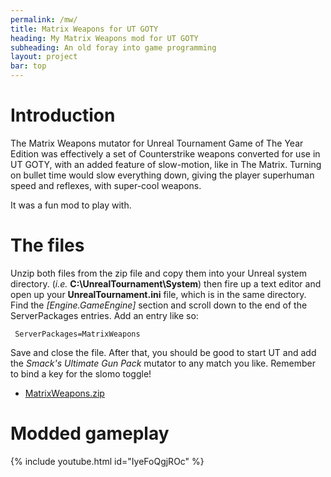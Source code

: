 ```yaml
---
permalink: /mw/
title: Matrix Weapons for UT GOTY
heading: My Matrix Weapons mod for UT GOTY
subheading: An old foray into game programming
layout: project
bar: top
---
```


# Introduction

The Matrix Weapons mutator for Unreal Tournament Game of The Year Edition
was effectively a set of Counterstrike weapons converted for use in UT GOTY,
with an added feature of slow-motion, like in The Matrix. Turning on bullet
time would slow everything down, giving the player superhuman speed and
reflexes, with super-cool weapons.

It was a fun mod to play with.

# The files

Unzip both files from the zip file and copy them into your Unreal system
directory. (_i.e._ **C:\UnrealTournament\System**) then fire up a text editor
and open up your **UnrealTournament.ini** file, which is in the same directory.
Find the _[Engine.GameEngine]_ section and scroll down to the end of the
ServerPackages entries. Add an entry like so:

```
 ServerPackages=MatrixWeapons
```

Save and close the file. After that, you should be good to start UT and add
the _Smack's Ultimate Gun Pack_ mutator to any match you like. Remember
to bind a key for the slomo toggle!

 * [MatrixWeapons.zip]({{site.db}}mw/MatrixWeapons.zip)

# Modded gameplay

{% include youtube.html id="IyeFoQgjROc" %}

